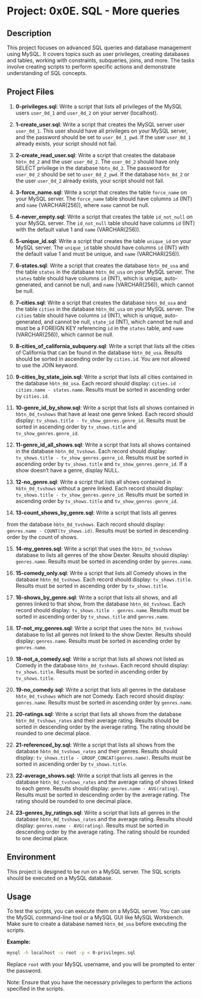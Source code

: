 # Project: 0x0E. SQL - More queries

## Description

This project focuses on advanced SQL queries and database management using MySQL. It covers topics such as user privileges, creating databases and tables, working with constraints, subqueries, joins, and more. The tasks involve creating scripts to perform specific actions and demonstrate understanding of SQL concepts.

## Project Files

1. **0-privileges.sql**: Write a script that lists all privileges of the MySQL users `user_0d_1` and `user_0d_2` on your server (localhost).

2. **1-create_user.sql**: Write a script that creates the MySQL server user `user_0d_1`. This user should have all privileges on your MySQL server, and the password should be set to `user_0d_1_pwd`. If the user `user_0d_1` already exists, your script should not fail.

3. **2-create_read_user.sql**: Write a script that creates the database `hbtn_0d_2` and the user `user_0d_2`. The `user_0d_2` should have only SELECT privilege in the database `hbtn_0d_2`. The password for `user_0d_2` should be set to `user_0d_2_pwd`. If the database `hbtn_0d_2` or the user `user_0d_2` already exists, your script should not fail.

4. **3-force_name.sql**: Write a script that creates the table `force_name` on your MySQL server. The `force_name` table should have columns `id` (INT) and `name` (VARCHAR(256)), where `name` cannot be null.

5. **4-never_empty.sql**: Write a script that creates the table `id_not_null` on your MySQL server. The `id_not_null` table should have columns `id` (INT) with the default value 1 and `name` (VARCHAR(256)).

6. **5-unique_id.sql**: Write a script that creates the table `unique_id` on your MySQL server. The `unique_id` table should have columns `id` (INT) with the default value 1 and must be unique, and `name` (VARCHAR(256)).

7. **6-states.sql**: Write a script that creates the database `hbtn_0d_usa` and the table `states` in the database `hbtn_0d_usa` on your MySQL server. The `states` table should have columns `id` (INT), which is unique, auto-generated, and cannot be null, and `name` (VARCHAR(256)), which cannot be null.

8. **7-cities.sql**: Write a script that creates the database `hbtn_0d_usa` and the table `cities` in the database `hbtn_0d_usa` on your MySQL server. The `cities` table should have columns `id` (INT), which is unique, auto-generated, and cannot be null, `state_id` (INT), which cannot be null and must be a FOREIGN KEY referencing `id` in the `states` table, and `name` (VARCHAR(256)), which cannot be null.

9. **8-cities_of_california_subquery.sql**: Write a script that lists all the cities of California that can be found in the database `hbtn_0d_usa`. Results should be sorted in ascending order by `cities.id`. You are not allowed to use the JOIN keyword.

10. **9-cities_by_state_join.sql**: Write a script that lists all cities contained in the database `hbtn_0d_usa`. Each record should display: `cities.id - cities.name - states.name`. Results must be sorted in ascending order by `cities.id`.

11. **10-genre_id_by_show.sql**: Write a script that lists all shows contained in `hbtn_0d_tvshows` that have at least one genre linked. Each record should display: `tv_shows.title - tv_show_genres.genre_id`. Results must be sorted in ascending order by `tv_shows.title` and `tv_show_genres.genre_id`.

12. **11-genre_id_all_shows.sql**: Write a script that lists all shows contained in the database `hbtn_0d_tvshows`. Each record should display: `tv_shows.title - tv_show_genres.genre_id`. Results must be sorted in ascending order by `tv_shows.title` and `tv_show_genres.genre_id`. If a show doesn’t have a genre, display NULL.

13. **12-no_genre.sql**: Write a script that lists all shows contained in `hbtn_0d_tvshows` without a genre linked. Each record should display: `tv_shows.title - tv_show_genres.genre_id`. Results must be sorted in ascending order by `tv_shows.title` and `tv_show_genres.genre_id`.

14. **13-count_shows_by_genre.sql**: Write a script that lists all genres

 from the database `hbtn_0d_tvshows`. Each record should display: `genres.name - COUNT(tv_shows.id)`. Results must be sorted in descending order by the count of shows.

15. **14-my_genres.sql**: Write a script that uses the `hbtn_0d_tvshows` database to lists all genres of the show Dexter. Results should display: `genres.name`. Results must be sorted in ascending order by `genres.name`.

16. **15-comedy_only.sql**: Write a script that lists all Comedy shows in the database `hbtn_0d_tvshows`. Each record should display: `tv_shows.title`. Results must be sorted in ascending order by `tv_shows.title`.

17. **16-shows_by_genre.sql**: Write a script that lists all shows, and all genres linked to that show, from the database `hbtn_0d_tvshows`. Each record should display: `tv_shows.title - genres.name`. Results must be sorted in ascending order by `tv_shows.title` and `genres.name`.

18. **17-not_my_genres.sql**: Write a script that uses the `hbtn_0d_tvshows` database to list all genres not linked to the show Dexter. Results should display: `genres.name`. Results must be sorted in ascending order by `genres.name`.

19. **18-not_a_comedy.sql**: Write a script that lists all shows not listed as Comedy in the database `hbtn_0d_tvshows`. Each record should display: `tv_shows.title`. Results must be sorted in ascending order by `tv_shows.title`.

20. **19-no_comedy.sql**: Write a script that lists all genres in the database `hbtn_0d_tvshows` which are not Comedy. Each record should display: `genres.name`. Results must be sorted in ascending order by `genres.name`.

21. **20-ratings.sql**: Write a script that lists all shows from the database `hbtn_0d_tvshows_rates` and their average rating. Results should be sorted in descending order by the average rating. The rating should be rounded to one decimal place.

22. **21-referenced_by.sql**: Write a script that lists all shows from the database `hbtn_0d_tvshows_rates` and their genres. Results should display: `tv_shows.title - GROUP_CONCAT(genres.name)`. Results must be sorted in ascending order by `tv_shows.title`.

23. **22-average_shows.sql**: Write a script that lists all genres in the database `hbtn_0d_tvshows_rates` and the average rating of shows linked to each genre. Results should display: `genres.name - AVG(rating)`. Results must be sorted in descending order by the average rating. The rating should be rounded to one decimal place.

24. **23-genres_by_ratings.sql**: Write a script that lists all genres in the database `hbtn_0d_tvshows_rates` and the average rating. Results should display: `genres.name - AVG(rating)`. Results must be sorted in descending order by the average rating. The rating should be rounded to one decimal place.

## Environment
This project is designed to be run on a MySQL server. The SQL scripts should be executed on a MySQL database.

## Usage
To test the scripts, you can execute them on a MySQL server. You can use the MySQL command-line tool or a MySQL GUI like MySQL Workbench. Make sure to create a database named `hbtn_0d_usa` before executing the scripts.

**Example:**
```bash
mysql -h localhost -u root -p < 0-privileges.sql
```

Replace `root` with your MySQL username, and you will be prompted to enter the password.

Note: Ensure that you have the necessary privileges to perform the actions specified in the scripts.
